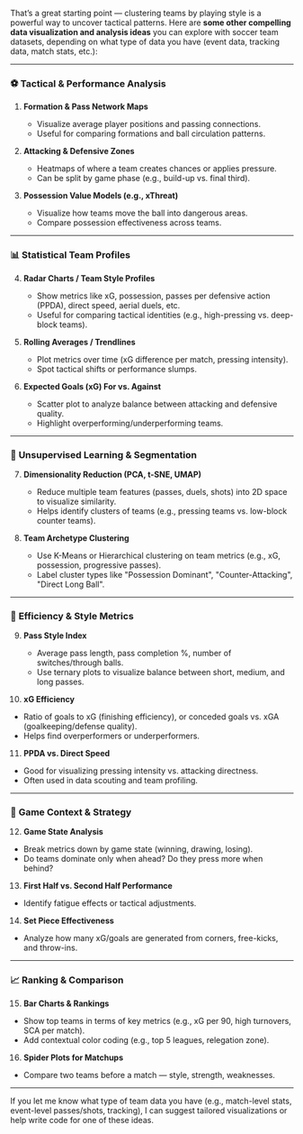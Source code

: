 That’s a great starting point — clustering teams by playing style is a powerful way to uncover tactical patterns. Here are **some other compelling data visualization and analysis ideas** you can explore with soccer team datasets, depending on what type of data you have (event data, tracking data, match stats, etc.):

---

### ⚽ **Tactical & Performance Analysis**

1. **Formation & Pass Network Maps**

   * Visualize average player positions and passing connections.
   * Useful for comparing formations and ball circulation patterns.

2. **Attacking & Defensive Zones**

   * Heatmaps of where a team creates chances or applies pressure.
   * Can be split by game phase (e.g., build-up vs. final third).

3. **Possession Value Models (e.g., xThreat)**

   * Visualize how teams move the ball into dangerous areas.
   * Compare possession effectiveness across teams.

---

### 📊 **Statistical Team Profiles**

4. **Radar Charts / Team Style Profiles**

   * Show metrics like xG, possession, passes per defensive action (PPDA), direct speed, aerial duels, etc.
   * Useful for comparing tactical identities (e.g., high-pressing vs. deep-block teams).

5. **Rolling Averages / Trendlines**

   * Plot metrics over time (xG difference per match, pressing intensity).
   * Spot tactical shifts or performance slumps.

6. **Expected Goals (xG) For vs. Against**

   * Scatter plot to analyze balance between attacking and defensive quality.
   * Highlight overperforming/underperforming teams.

---

### 🧠 **Unsupervised Learning & Segmentation**

7. **Dimensionality Reduction (PCA, t-SNE, UMAP)**

   * Reduce multiple team features (passes, duels, shots) into 2D space to visualize similarity.
   * Helps identify clusters of teams (e.g., pressing teams vs. low-block counter teams).

8. **Team Archetype Clustering**

   * Use K-Means or Hierarchical clustering on team metrics (e.g., xG, possession, progressive passes).
   * Label cluster types like "Possession Dominant", "Counter-Attacking", "Direct Long Ball".

---

### 🧮 **Efficiency & Style Metrics**

9. **Pass Style Index**

   * Average pass length, pass completion %, number of switches/through balls.
   * Use ternary plots to visualize balance between short, medium, and long passes.

10. **xG Efficiency**

* Ratio of goals to xG (finishing efficiency), or conceded goals vs. xGA (goalkeeping/defense quality).
* Helps find overperformers or underperformers.

11. **PPDA vs. Direct Speed**

* Good for visualizing pressing intensity vs. attacking directness.
* Often used in data scouting and team profiling.

---

### 🧩 **Game Context & Strategy**

12. **Game State Analysis**

* Break metrics down by game state (winning, drawing, losing).
* Do teams dominate only when ahead? Do they press more when behind?

13. **First Half vs. Second Half Performance**

* Identify fatigue effects or tactical adjustments.

14. **Set Piece Effectiveness**

* Analyze how many xG/goals are generated from corners, free-kicks, and throw-ins.

---

### 📈 **Ranking & Comparison**

15. **Bar Charts & Rankings**

* Show top teams in terms of key metrics (e.g., xG per 90, high turnovers, SCA per match).
* Add contextual color coding (e.g., top 5 leagues, relegation zone).

16. **Spider Plots for Matchups**

* Compare two teams before a match — style, strength, weaknesses.

---

If you let me know what type of team data you have (e.g., match-level stats, event-level passes/shots, tracking), I can suggest tailored visualizations or help write code for one of these ideas.
